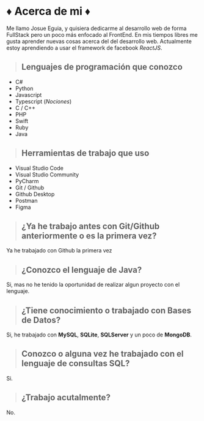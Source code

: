# 	:diamonds: **Acerca de mi** 	:diamonds:
Me llamo Josue Eguia, y quisiera dedicarme al desarrollo web de forma FullStack pero un poco más enfocado al FrontEnd. En mis tiempos libres me gusta aprender nuevas cosas acerca del del desarrollo web.
Actualmente estoy aprendiendo a usar el framework de facebook *ReactJS*.

> ## Lenguajes de programación que conozco
- C#
- Python
- Javascript
- Typescript (*Nociones*)
- C / C++
- PHP
- Swift
- Ruby
- Java

> ## Herramientas de trabajo que uso
- Visual Studio Code
- Visual Studio Community
- PyCharm
- Git / Github
- Github Desktop
- Postman
- Figma

> ## ¿Ya he trabajo antes con Git/Github anteriormente o es la primera vez?
Ya he trabajado con Github la primera vez

> ## ¿Conozco el lenguaje de Java?
Si, mas no he tenido la oportunidad de realizar algun proyecto con el lenguaje.

> ## ¿Tiene conocimiento o trabajado con Bases de Datos?
Si, he trabajado con **MySQL**, **SQLite**, **SQLServer** y un poco de **MongoDB**.

> ## Conozco o alguna vez he trabajado con el lenguaje de consultas SQL?
Si.

> ## ¿Trabajo acutalmente?
No.